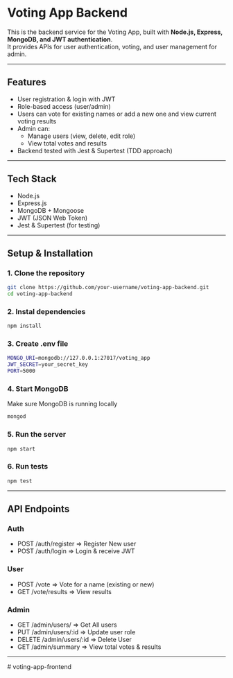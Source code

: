 # Voting App Backend

This is the backend service for the Voting App, built with **Node.js, Express, MongoDB, and JWT authentication**.  
It provides APIs for user authentication, voting, and user management for admin.

---

## Features

- User registration & login with JWT
- Role-based access (user/admin)
- Users can vote for existing names or add a new one and view current voting results
- Admin can:
  - Manage users (view, delete, edit role)
  - View total votes and results
- Backend tested with Jest & Supertest (TDD approach)

---

## Tech Stack

- Node.js
- Express.js
- MongoDB + Mongoose
- JWT (JSON Web Token)
- Jest & Supertest (for testing)

---

## Setup & Installation

### 1. Clone the repository
```bash
git clone https://github.com/your-username/voting-app-backend.git
cd voting-app-backend
```

### 2. Instal dependencies
```bash
npm install
```

### 3. Create .env file
```bash
MONGO_URI=mongodb://127.0.0.1:27017/voting_app
JWT_SECRET=your_secret_key
PORT=5000
```

### 4. Start MongoDB
Make sure MongoDB is running locally
```bash
mongod
```

### 5. Run the server
```bash
npm start
```

### 6. Run tests
```bash
npm test
```
---

## API Endpoints
### Auth
- POST /auth/register => Register New user
- POST /auth/login => Login & receive JWT

### User
- POST /vote => Vote for a name (existing or new)
- GET /vote/results => View results

### Admin
- GET /admin/users/ => Get All users
- PUT /admin/users/:id => Update user role
- DELETE /admin/users/:id => Delete User
- GET /admin/summary => View total votes & results

---
#   v o t i n g - a p p - f r o n t e n d 
 
 

